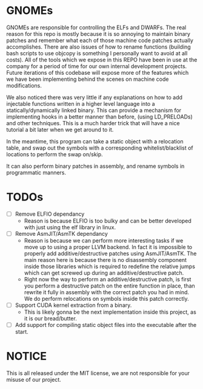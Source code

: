 # GNOMEs

GNOMEs are responsible for controlling the ELFs and DWARFs. The real
reason for this repo is mostly because it is so annoying to maintain
binary patches and remember what each of those machine code patches
actually accomplishes. There are also issues of how to rename functions
(building bash scripts to use objcopy is something I personally want to
avoid at all costs). All of the tools which we expose in this REPO have
been in use at the company for a period of time for our own internal
development projects. Future iterations of this codebase will expose
more of the features which we have been implementing behind the scenes
on machine code modifications.

We also noticed there was very little if any explanations on how to
add injectable functions written in a higher level language into a
statically/dynamically linked binary. This can provide a mechanism
for implementing hooks in a better manner than before,
(using LD_PRELOADs) and other techniques. This is a much harder trick
that will have a nice tutorial a bit later when we get around to it.

In the meantime, this program can take a static object with a relocation
table, and swap out the symbols with a corresponding whitelist/blacklist
of locations to perform the swap on/skip.

It can also perform binary patches in assembly, and rename symbols in
programmatic manners.

# TODOs

- [ ] Remove ELFIO dependancy
  - Reason is because ELFIO is too bulky and can be better developed with
    just using the elf library in linux.
- [ ] Remove AsmJIT/AsmTK dependancy
  - Reason is because we can perform more interesting tasks if we move up
    to using a proper LLVM backend. In fact it is impossible to properly
    add additive/destructive patches using AsmJIT/AsmTK. The main reason
    here is because there is no disassembly component inside those libraries
    which is required to redefine the relative jumps which can get screwed
    up during an additive/destructive patch.
  - Right now the way to perform an additive/destructive patch, is first
    you perform a destructive patch on the entire function in place, than
    rewrite it fully in assembly with the correct patch you had in mind.
    We do perform relocations on symbols inside this patch correctly.
- [ ] Support CUDA kernel extraction from a binary.
  - This is likely gonna be the next implementation inside this project,
    as it is our bread/butter.
- [ ] Add support for compiling static object files into the executable
      after the start.
      
# NOTICE

This is all released under the MIT license, we are not responsible for
your misuse of our project.
